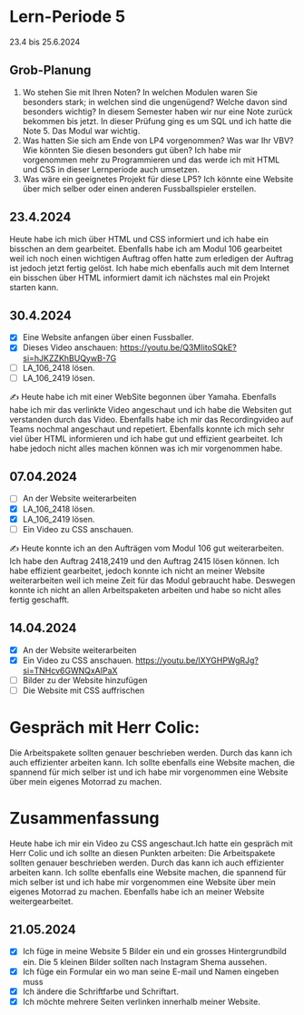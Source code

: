 # Lern-Periode 5

23.4 bis 25.6.2024

## Grob-Planung

1. Wo stehen Sie mit Ihren Noten? In welchen Modulen waren Sie besonders stark; in welchen sind die ungenügend? Welche davon sind besonders wichtig? In diesem Semester haben wir nur eine Note zurück bekommen bis jetzt. In dieser Prüfung ging es um SQL und ich hatte die Note 5. Das Modul war wichtig.
2. Was hatten Sie sich am Ende von LP4 vorgenommen? Was war Ihr VBV? Wie könnten Sie diesen besonders gut üben? Ich habe mir vorgenommen mehr zu Programmieren und das werde ich mit HTML und CSS in dieser Lernperiode auch umsetzen.
3. Was wäre ein geeignetes Projekt für diese LP5? Ich könnte eine Website über mich selber oder einen anderen Fussballspieler erstellen.

## 23.4.2024

Heute habe ich mich über HTML und CSS informiert und ich habe ein bisschen an dem gearbeitet. Ebenfalls habe ich am Modul 106 gearbeitet weil ich noch einen wichtigen Auftrag offen hatte zum erledigen der Auftrag ist jedoch jetzt fertig gelöst. Ich habe mich ebenfalls auch mit dem Internet ein bisschen über HTML informiert damit ich nächstes mal ein Projekt starten kann.

## 30.4.2024

- [X] Eine Website anfangen über einen Fussballer.
- [X] Dieses Video anschauen: https://youtu.be/Q3MIitoSQkE?si=hJKZZKhBUQywB-7G
- [ ] LA_106_2418 lösen.
- [ ] LA_106_2419 lösen.

✍️ Heute habe ich mit einer WebSite begonnen über Yamaha. Ebenfalls habe ich mir das verlinkte Video angeschaut und ich habe die Websiten gut verstanden durch das Video. Ebenfalls habe ich mir das Recordingvideo auf Teams nochmal angeschaut und repetiert. Ebenfalls konnte ich mich sehr viel über HTML informieren und ich habe gut und effizient gearbeitet. Ich habe jedoch nicht alles machen können was ich mir vorgenommen habe. 

## 07.04.2024

- [ ] An der Website weiterarbeiten
- [X] LA_106_2418 lösen.
- [X] LA_106_2419 lösen.
- [ ] Ein Video zu CSS anschauen.

✍️ Heute konnte ich an den Aufträgen vom Modul 106 gut weiterarbeiten. Ich habe den Auftrag 2418,2419 und den Auftrag 2415 lösen können. Ich habe effizient gearbeitet, jedoch konnte ich nicht an meiner Website weiterarbeiten weil ich meine Zeit für das Modul gebraucht habe. Deswegen konnte ich nicht an allen Arbeitspaketen arbeiten und habe so nicht alles fertig geschafft. 

## 14.04.2024

- [X] An der Website weiterarbeiten
- [X] Ein Video zu CSS anschauen. https://youtu.be/lXYGHPWgRJg?si=TNHcv6GWNQxAIPaX
- [ ] Bilder zu der Website hinzufügen
- [ ] Die Website mit CSS auffrischen

# Gespräch mit Herr Colic:
Die Arbeitspakete sollten genauer beschrieben werden. Durch das kann ich auch effizienter arbeiten kann. Ich sollte ebenfalls eine Website machen, die spannend für mich selber ist und ich habe mir vorgenommen eine Website über mein eigenes Motorrad zu machen.

# Zusammenfassung
Heute habe ich mir ein Video zu CSS angeschaut.Ich hatte ein gespräch mit Herr Colic und ich sollte an diesen Punkten arbeiten: Die Arbeitspakete sollten genauer beschrieben werden. Durch das kann ich auch effizienter arbeiten kann. Ich sollte ebenfalls eine Website machen, die spannend für mich selber ist und ich habe mir vorgenommen eine Website über mein eigenes Motorrad zu machen.
Ebenfalls habe ich an meiner Website weitergearbeitet.

## 21.05.2024

- [X] Ich füge in meine Website 5 Bilder ein und ein grosses Hintergrundbild ein. Die 5 kleinen Bilder sollten nach Instagram Shema aussehen.
- [X] Ich füge ein Formular ein wo man seine E-mail und Namen eingeben muss
- [X] Ich ändere die Schriftfarbe und Schriftart.
- [X] Ich möchte mehrere Seiten verlinken innerhalb meiner Website.
